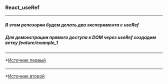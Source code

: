 ### React_useRef
---
##### В этом репозории будем делать два эксперимента с useRef 
##### Для демонстрации прямого доступа к DOM через useRef создадим ветку feature/example_1

---
*[Источник первый](https://yandex.ru/video/preview/14348894878896385694)
####
---
*[Источник второй](https://yandex.ru/video/preview/12104704100249476315)


